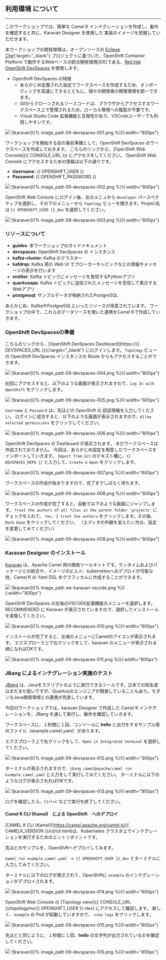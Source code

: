 ## 利用環境 について
---

このワークショップでは、簡単な Camel K インテグレーションを作成し、動作を確認すると共に、Karavan Designer を使用した 実装のイメージを把握していただきます。

本ワークショップの開発環境は、オープンソースの [Eclipse Che](https://www.eclipse.org/che/){:target="_blank"} プロジェクトに基づいた、OpenShift Container Platform で動作するWebベースの統合開発環境(IDE)である、[Red Hat OpenShift DevSpaces](https://developers.redhat.com/products/openshift-dev-spaces/overview) を使用します。

* OpenShift DevSpaces の特徴
  * あらかじめ定義された設定でワークスペースを作成するため、オンボーディングを高速にできるとともに、個々の開発者の開発環境を統一できます。
  * Gitからクローンされるソースコードは、ブラウザからアクセスするワークスペース上で管理されるため、ローカル環境への複製が不要です。
  * Visual Studio Code 拡張機能と互換性があり、VSCodeユーザーでも利用しやすいです。

![](images/09-devspaces-001.png)
![karavan]({% image_path 09-devspaces-001.png %}){:width="800px"}

ワークショップを開始する前の事前準備として、OpenShift DevSpaces のワークスペースを作成しておきます。
こちらのリンクから、[OpenShift Web Console]({{ CONSOLE_URL }}) にアクセスをしてください。
OpenShift Web Console にアクセスするための情報は以下の通りです。

* **Username**: {{ OPENSHIFT_USER }}
* **Password**: {{ OPENSHIFT_PASSWORD }}

![](images/09-devspaces-002.png)
![karavan]({% image_path 09-devspaces-002.png %}){:width="600px"}

OpenShift Web Console にログイン後、左のメニュから `Developer` パースペクティブを選択し、その下のメニューから `Topology` ビューを開きます。Project名は `{{ OPENSHIFT_USER }}_dev` を選択してください。

![](images/09-devspaces-003.png)
![karavan]({% image_path 09-devspaces-003.png %}){:width="800px"}

### リソースについて

* **guides**: 本ワークショップのガイドドキュメント
* **devspaces**: OpenShift DevSpaces の インスタンス
* **kafka-cluster**: Kafka のクラスター
* **kafdrop**: Kafka 用の Web UI でブローカーやトピックなどの情報やメッセージの表示を行います
* **emitter**: Kafka トピックにメッセージを発信するPythonアプリ
* **quarkusapp**: Kafka トピックに送信されたメッセージを受信して表示するWebアプリ
* **postgresql**: サンプルデータが格納されたPostgreSQL

あらかじめ、KafkaやPostgreSQLといったリソースが用意されています。
ワークショップの中で、これらのデータソースを用いた連携をCamel Kで作成していきます。

### OpenShift DevSpacesの準備

こちらのリンクから、[OpenShift DevSpaces Dashboard](https://{{ DEVSPACES_URL }}){:target="_blank"} にログインします。
`Topology` ビューの OpenShift DevSpaces インスタンスの Route からもアクセスすることができます。

![](images/09-devspaces-004.png)
![karavan]({% image_path 09-devspaces-004.png %}){:width="800px"}

初回にアクセスすると、以下のような画面が表示されますので、`Log In with OpenShift` をクリックします。

![](images/09-devspaces-005.png)
![karavan]({% image_path 09-devspaces-005.png %}){:width="600px"}

`Username` と `Password` は、先ほどの OpenShift の 認証情報を入力してください。
ログインに成功すると、以下のような画面が表示されますので、`Allow selected permissions` をクリックしてください。

![](images/09-devspaces-006.png)
![karavan]({% image_path 09-devspaces-006.png %}){:width="600px"}

OpenShift DevSpaces の Dashboard が表示されます。
まだワークスペースは作成されておりません。
今回は、あらかじめ設定を用意したワークスペースをインポートしていきます。
`Import from Git` のテキスト欄に、`{{ DEVSPACES_REPO }}` と入力して、`Create & Open` をクリックします。

![](images/09-devspaces-007.png)
![karavan]({% image_path 09-devspaces-007.png %}){:width="600px"}

ワークスペースの作成が始まりますので、完了までしばらく待ちます。

![](images/09-devspaces-008.png)
![karavan]({% image_path 09-devspaces-008.png %}){:width="600px"}

ワークスペースの作成が完了すると、自動で以下のような画面にジャンプします。
`Trust the authors of all files in the parent folder 'projects'` にチェックを入れて、
`Yes, I trust the authors` をクリックします。その後、`Mark Done` をクリックしてください。
（エディタの外観を変えたい方は、設定を変更してみてください）

![](images/09-devspaces-009.png)
![karavan]({% image_path 09-devspaces-009.png %}){:width="600px"}

### Karavan Designer のインストール

[Karavan](https://github.com/apache/camel-karavan) は、Apache Camel 用の開発ツールキットです。ランタイムおよびパッケージとの統合や、イメージのビルド、kubernetesへのデプロイが可能な他、Camel K の Yaml DSL をグラフィカルに作成することができます。

![](images/we-karavan-vscode.png)
![karavan]({% image_path we-karavan-vscode.png %}){:width="800px"}

OpenShift DevSpaces の左端のVSCODE拡張機能のメニューを選択します。
RECOMMENDED に Karavan が表示されていますので、選択してインストールを実施してください。

![](images/09-devspaces-010.png)
![karavan]({% image_path 09-devspaces-010.png %}){:width="600px"}

インストールが完了すると、左端のメニューにCamelのアイコンが表示されます。
エクスプローラ上で右クリックをして、karavan のメニューが表示される様になればOKです。

![](images/09-devspaces-011.png)
![karavan]({% image_path 09-devspaces-011.png %}){:width="600px"}

### JBang によるインテグレーション実施のテスト

[JBang](https://www.jbang.dev/) は、Javaをスクリプトのように実行できるツールです。日本での知名度はまだまだ低いですが、Quarkusのエンジニアが開発していることもあり。モダンなJava開発環境との連携が充実しています。

今回のワークショップでは、karavan Designer で作成した Camel K インテグレーションを、JBang を通して実行し、動作を確認していきます。

ワークスペースに、１秒間に１回、コンソールに **hello** と出力をするサンプル用のファイル（example.camel.yaml）があります。

エクスプローラ上で右クリックをして、`Open in Integrated terminal` を選択してください。

![](images/09-devspaces-012.png)
![karavan]({% image_path 09-devspaces-012.png %}){:width="300px"}

ターミナルが表示されますので、`jbang camel@apache/camel run example.camel.yaml` と入力をして実行してみてください。
ターミナルに以下のようなログが表示されればOKです。

![](images/09-devspaces-013.png)
![karavan]({% image_path 09-devspaces-013.png %}){:width="800px"}

ログを確認したら、`Ctrl+C` などで実行を終了してください。

#### Camel K CLI (Kamel)　による OpenShift　へのデプロイ

[CAMEL K CLI (Kamel)](https://camel.apache.org/camel-k/{{ CAMELK_VERSION }}/cli/cli.html)は、Kubernetes クラスタ上でインテグレーションを実行するためのエントリポイントです。

先ほどのサンプルを、OpenShiftへデプロイしてみます。

`kamel run example.camel.yaml -n {{ OPENSHIFT_USER }}_dev` とターミナルに入力してみてください。

ターミナルに以下のログが表示されて、OpenShiftに `example` のインテグレーションがデプロイされます。

![](images/09-devspaces-014.png)
![karavan]({% image_path 09-devspaces-014.png %}){:width="600px"}

OpenShift Web Console の [Topology view]({{ CONSOLE_URL }}/topology/ns/{{ OPENSHIFT_USER }}-dev) にアクセスして確認します。
新しく、`example` の Pod が起動していますので、 `view logs` をクリックします。

![](images/09-devspaces-015.png)
![karavan]({% image_path 09-devspaces-015.png %}){:width="800px"}

先ほどと同じように、１秒間に１回、**hello** の文字列が出力されているのを確認してください。

![](images/09-devspaces-015.png)
![karavan]({% image_path 09-devspaces-015.png %}){:width="800px"}

